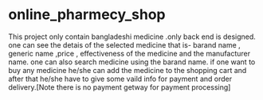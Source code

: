 # online_pharmecy_shop
This project only contain bangladeshi medicine .only back end is designed. one can see the detais of the selected medicine that is- barand name , generic name ,price , effectiveness of the medicine and the manufacturer name. one can also search medicine using the barand name. if one want to buy any medicine he/she can add the medicine to the shopping cart and after that he/she have to give some vaild info for payment and order delivery.[Note there is no payment getway for payment processing]
